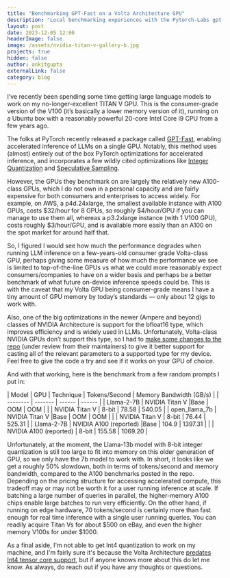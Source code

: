 ```yaml
---
title: "Benchmarking GPT-Fast on a Volta Architecture GPU"
description: "Local benchmarking experiences with the Pytorch-Labs gpt-fast implementation shows significant local LLM inference speed even on older hardware."
layout: post
date: 2023-12-05 12:00
headerImage: false
image: /assets/nvidia-titan-v-gallery-b.jpg
projects: true
hidden: false 
author: ankitgupta
externalLink: false
category: blog
---
```



I’ve recently been spending some time getting large language models to work on my no-longer-excellent TITAN V GPU. This is the consumer-grade version of the V100 (it’s basically a lower memory version of it), running on a Ubuntu box with a reasonably powerful 20-core Intel Core i9 CPU from a few years ago. 

The folks at PyTorch recently released a package called [GPT-Fast](https://github.com/pytorch-labs/gpt-fast), enabling accelerated inference of LLMs on a single GPU. Notably, this method uses (almost) entirely out of the box PyTorch optimizations for accelerated inference, and incorporates a few wildly cited optimizations like [Integer Quantization](https://huggingface.co/docs/optimum/concept_guides/quantization) and [Speculative Sampling](https://arxiv.org/abs/2302.01318). 

However, the GPUs they benchmark on are largely the relatively new A100-class GPUs, which I do not own in a personal capacity and are fairly expensive for both consumers and enterprises to access widely. For example, on AWS, a p4d.24xlarge, the smallest available instance with A100 GPUs, costs $32/hour for 8 GPUs, so roughly $4/hour/GPU if you can manage to use them all, whereas a p3.2xlarge instance (with 1 V100 GPU), costs roughly $3/hour/GPU, and is available more easily than an A100 on the spot market for around half that. 

So, I figured I would see how much the performance degrades when running LLM inference on a few-years-old consumer grade Volta-class GPU, perhaps giving some measure of how much the performance we see is limited to top-of-the-line GPUs vs what we could more reasonably expect consumers/companies to have on a wider basis and perhaps be a better benchmark of what future on-device inference speeds could be. This is with the caveat that my Volta GPU being consumer-grade means I have a tiny amount of GPU memory by today’s standards — only about 12 gigs to work with.

Also, one of the big optimizations in the newer (Ampere and beyond) classes of NVIDIA Architecture is support for the bfloat16 type, which improves efficiency and is widely used in LLMs. Unfortunately, Volta-class NVIDIA GPUs don’t support this type, so I had to [make some changes to the repo](https://github.com/ankitvgupta/gpt-fast/commit/c9a35e8a3c061e582ce341b259f34b983022b48d) (under review from their maintainers) to give it better support for casting all of the relevant parameters to a supported type for my device. Feel free to give the code a try and see if it works on your GPU of choice.

And with that working, here is the benchmark from a few random prompts I put in: 

| Model    | GPU | Technique | Tokens/Second | Memory Bandwidth (GB/s) |
| -------- | ------- | ------ | ------ |
| Llama-2-7B  | NVIDIA Titan V |Base    |  OOM  | OOM |
|           | NVIDIA Titan V | 8-bit   | 78.58   | 540.05 |
| open_llama_7b  | NVIDIA Titan V |Base    |  OOM  | OOM |
|           | NVIDIA Titan V | 8-bit   | 76.44   | 525.31 |
| Llama-2-7B  | NVIDIA A100 (reported) |Base    |  104.9  | 1397.31 |
|           | NVIDIA A100 (reported) | 8-bit   | 155.58   | 1069.20 |

Unfortunately, at the moment, the Llama-13b model with 8-bit integer quantization is still too large to fit into memory on this older generation of GPU, so we only have the 7b model to work with. In short, it looks like we get a roughly 50% slowdown, both in terms of tokens/second and memory bandwidth, compared to the A100 benchmarks posted in the repo. Depending on the pricing structure for accessing accelerated compute, this tradeoff may or may not be worth it for a user running inference at scale. If batching a large number of queries in parallel, the higher-memory A100 chips enable large batches to run very efficiently. On the other hand, if running on edge hardware, 70 tokens/second is certainly more than fast enough for real time inference with a single user running queries. You can readily acquire Titan Vs for about $500 on eBay, and even the higher memory V100s for under $1000. 

As a final aside, I'm not able to get Int4 quantization to work on my machine, and I'm fairly sure it's because the Volta Architecture [predates Int4 tensor core support](https://en.wikipedia.org/w/index.php?title=Volta_(microarchitecture)&oldid=1181141308), but if anyone knows more about this do let me know. As always, do reach out if you have any thoughts or questions. 


